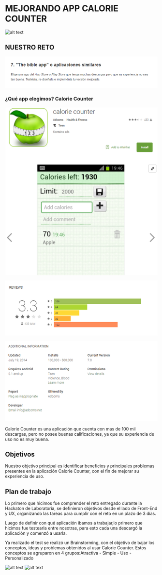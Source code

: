 # MEJORANDO APP CALORIE COUNTER 

![alt text](http://img.fenixzone.net/i/F2deSpO.png)

## NUESTRO RETO 
![alt text](https://github.com/minimalista12/Proyecto-Final/blob/master/imagenes/RETO.png)

### ¿Qué app elegimos?  Calorie Counter 
![alt text](https://github.com/minimalista12/Proyecto-Final/blob/master/imagenes/app1.png)

![alt text](https://github.com/minimalista12/Proyecto-Final/blob/master/imagenes/app2.png)

![alt text](https://github.com/minimalista12/Proyecto-Final/blob/master/imagenes/app3.png)

Calorie Counter es una aplicación que cuenta con mas de 100 mil descargas, pero no posee buenas calificaciones, ya que su experiencia de uso no es muy buena. 

## Objetivos
Nuestro objetivo principal es identificar beneficios y principales problemas presentes en la aplicación Calorie Counter, con el fin de mejorar su experiencia de uso.

## Plan de trabajo
Lo primero que hicimos fue comprender el reto entregado durante la Hackaton de Laboratoria, se definieron objetivos desde el lado de Front-End y UX, organizando las tareas para cumplir con el reto en un plazo de 3 días.

Luego de definir con qué aplicación ibamos a trabajar,lo primero que hicimos fue testearla entre nosotras, para esto cada una descargó la aplicación y comenzó a usarla.

Ya realizado el test se realizó un Brainstorming, con el objetivo de bajar los conceptos, ideas y problemas obtenidos al usar Calorie Counter. Estos conceptos se agruparon en 4 grupos:Atractiva - Simple - Uso - Personalizado

![alt text](https://lh6.googleusercontent.com/GKkqeaFbMvbRaDeKpZd5QYB3UspqPW1mt3_RGS98SkBkgaNHjko9_JhT_D2SqGyx4R2h49hY1Yurgr4OU1LK=w1366-h671-rw)
![alt text](https://lh6.googleusercontent.com/2M3BDkBxhiGWE92uiIps7evThWbR8ENJIn8aKv5O0h8bicPs_t5LUR_-tLBOgKZJKH_CvnGZ0iyxFyvyctwB=w1366-h671-rw)
